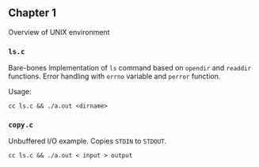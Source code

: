 ## Chapter 1

Overview of UNIX environment

### `ls.c`

Bare-bones implementation of `ls` command based on `opendir` and `readdir` functions.
Error handling with `errno` variable and `perror` function.

Usage:

`cc ls.c && ./a.out <dirname>`

### `copy.c`

Unbuffered I/O example. Copies `STDIN` to `STDOUT`.

`cc ls.c && ./a.out < input > output`

